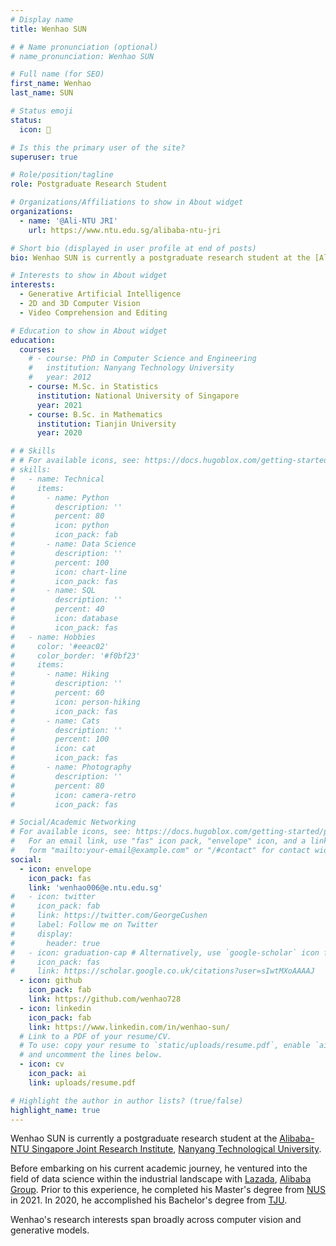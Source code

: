 ```yaml
---
# Display name
title: Wenhao SUN

# # Name pronunciation (optional)
# name_pronunciation: Wenhao SUN

# Full name (for SEO)
first_name: Wenhao
last_name: SUN

# Status emoji
status:
  icon: 🌱

# Is this the primary user of the site?
superuser: true

# Role/position/tagline
role: Postgraduate Research Student

# Organizations/Affiliations to show in About widget
organizations:
  - name: '@Ali-NTU JRI'
    url: https://www.ntu.edu.sg/alibaba-ntu-jri

# Short bio (displayed in user profile at end of posts)
bio: Wenhao SUN is currently a postgraduate research student at the [Alibaba-NTU Singapore Joint Research Institute](https://www.ntu.edu.sg/alibaba-ntu-jri), [Nanyang Technological University](https://www.ntu.edu.sg/).

# Interests to show in About widget
interests:
  - Generative Artificial Intelligence
  - 2D and 3D Computer Vision
  - Video Comprehension and Editing

# Education to show in About widget
education:
  courses:
    # - course: PhD in Computer Science and Engineering
    #   institution: Nanyang Technology University
    #   year: 2012
    - course: M.Sc. in Statistics
      institution: National University of Singapore
      year: 2021
    - course: B.Sc. in Mathematics
      institution: Tianjin University
      year: 2020

# # Skills
# # For available icons, see: https://docs.hugoblox.com/getting-started/page-builder/#icons
# skills:
#   - name: Technical
#     items:
#       - name: Python
#         description: ''
#         percent: 80
#         icon: python
#         icon_pack: fab
#       - name: Data Science
#         description: ''
#         percent: 100
#         icon: chart-line
#         icon_pack: fas
#       - name: SQL
#         description: ''
#         percent: 40
#         icon: database
#         icon_pack: fas
#   - name: Hobbies
#     color: '#eeac02'
#     color_border: '#f0bf23'
#     items:
#       - name: Hiking
#         description: ''
#         percent: 60
#         icon: person-hiking
#         icon_pack: fas
#       - name: Cats
#         description: ''
#         percent: 100
#         icon: cat
#         icon_pack: fas
#       - name: Photography
#         description: ''
#         percent: 80
#         icon: camera-retro
#         icon_pack: fas

# Social/Academic Networking
# For available icons, see: https://docs.hugoblox.com/getting-started/page-builder/#icons
#   For an email link, use "fas" icon pack, "envelope" icon, and a link in the
#   form "mailto:your-email@example.com" or "/#contact" for contact widget.
social:
  - icon: envelope
    icon_pack: fas
    link: 'wenhao006@e.ntu.edu.sg'
#   - icon: twitter
#     icon_pack: fab
#     link: https://twitter.com/GeorgeCushen
#     label: Follow me on Twitter
#     display:
#       header: true
#   - icon: graduation-cap # Alternatively, use `google-scholar` icon from `ai` icon pack
#     icon_pack: fas
#     link: https://scholar.google.co.uk/citations?user=sIwtMXoAAAAJ
  - icon: github
    icon_pack: fab
    link: https://github.com/wenhao728
  - icon: linkedin
    icon_pack: fab
    link: https://www.linkedin.com/in/wenhao-sun/
  # Link to a PDF of your resume/CV.
  # To use: copy your resume to `static/uploads/resume.pdf`, enable `ai` icons in `params.yaml`,
  # and uncomment the lines below.
  - icon: cv
    icon_pack: ai
    link: uploads/resume.pdf

# Highlight the author in author lists? (true/false)
highlight_name: true
---
```


Wenhao SUN is currently a postgraduate research student at the [Alibaba-NTU Singapore Joint Research Institute](https://www.ntu.edu.sg/alibaba-ntu-jri), [Nanyang Technological University](https://www.ntu.edu.sg/).

Before embarking on his current academic journey, he ventured into the field of data science within the industrial landscape with [Lazada](https://www.lazada.com/en/), [Alibaba Group](https://www.alibabagroup.com/en-US/). Prior to this experience, he completed his Master's degree from [NUS](https://nus.edu.sg/) in 2021. In 2020, he accomplished his Bachelor's degree from [TJU](https://www.tju.edu.cn/english/index.htm).

Wenhao's research interests span broadly across computer vision and generative models.